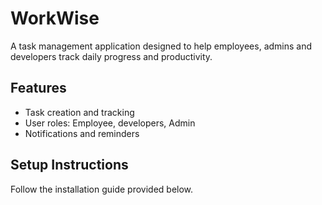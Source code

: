 # WorkWise
A task management application designed to help employees, admins and developers track daily progress and productivity.

## Features
- Task creation and tracking
- User roles: Employee, developers, Admin
- Notifications and reminders

## Setup Instructions
Follow the installation guide provided below.
